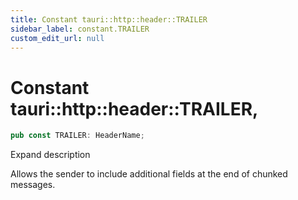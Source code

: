 ```yaml
---
title: Constant tauri::http::header::TRAILER
sidebar_label: constant.TRAILER
custom_edit_url: null
---
```


  # Constant tauri::http&#x3A;:header::TRAILER,

```rs
pub const TRAILER: HeaderName;
```

Expand description

Allows the sender to include additional fields at the end of chunked messages.
  